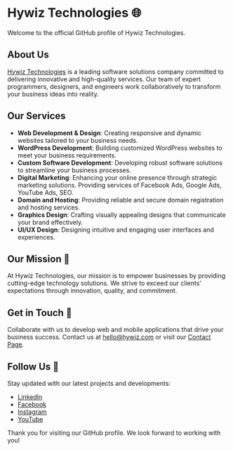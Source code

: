 # Hywiz Technologies 🌐

Welcome to the official GitHub profile of Hywiz Technologies.

## About Us
[Hywiz Technologies](https://hywiz.com) is a leading software solutions company committed to delivering innovative and high-quality services. Our team of expert programmers, designers, and engineers work collaboratively to transform your business ideas into reality.

## Our Services
- **Web Development & Design**: Creating responsive and dynamic websites tailored to your business needs.
- **WordPress Development**: Building customized WordPress websites to meet your business requirements.
- **Custom Software Development**: Developing robust software solutions to streamline your business processes.
- **Digital Marketing**: Enhancing your online presence through strategic marketing solutions. Providing services of Facebook Ads, Google Ads, YouTube Ads, SEO.
- **Domain and Hosting**: Providing reliable and secure domain registration and hosting services.
- **Graphics Design**: Crafting visually appealing designs that communicate your brand effectively.
- **UI/UX Design**: Designing intuitive and engaging user interfaces and experiences.

## Our Mission 🎯
At Hywiz Technologies, our mission is to empower businesses by providing cutting-edge technology solutions. We strive to exceed our clients' expectations through innovation, quality, and commitment.

## Get in Touch 📧
Collaborate with us to develop web and mobile applications that drive your business success. Contact us at [hello@hywiz.com](mailto:hello@hywiz.com) or visit our [Contact Page](https://hywiz.com/contact-us/).

## Follow Us 📱
Stay updated with our latest projects and developments:
- [LinkedIn](https://www.linkedin.com/company/hywiz-technologies/)
- [Facebook](https://www.facebook.com/HywizTechnologies/)
- [Instagram](https://www.instagram.com/hywiztechnologies/)
- [YouTube](https://www.youtube.com/@hywiztechnologies)

Thank you for visiting our GitHub profile. We look forward to working with you!
